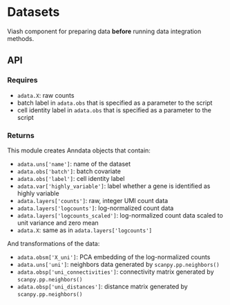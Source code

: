 # Datasets

Viash component for preparing data **before** running data integration methods.

## API

### Requires

* `adata.X`: raw counts
* batch label in `adata.obs` that is specified as a parameter to the script
* cell identity label in `adata.obs` that is specified as a parameter to the script

### Returns

This module creates Anndata objects that contain:

* `adata.uns['name']`: name of the dataset
* `adata.obs['batch']`: batch covariate
* `adata.obs['label']`: cell identity label
* `adata.var['highly_variable']`: label whether a gene is identified as highly variable
* `adata.layers['counts']`: raw, integer UMI count data
* `adata.layers['logcounts']`: log-normalized count data
* `adata.layers['logcounts_scaled']`: log-normalized count data scaled to unit variance and zero mean
* `adata.X`: same as in `adata.layers['logcounts']`

And transformations of the data:

* `adata.obsm['X_uni']`: PCA embedding of the log-normalized counts
* `adata.uns['uni']`: neighbors data generated by `scanpy.pp.neighbors()`
* `adata.obsp['uni_connectivities']`: connectivity matrix generated by `scanpy.pp.neighbors()`
* `adata.obsp['uni_distances']`: distance matrix generated by `scanpy.pp.neighbors()`
